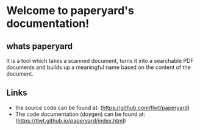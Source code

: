 # Welcome to paperyard's documentation!

## whats paperyard
It is a tool which takes a scanned document, turns it into a searchable PDF documents and builds up a meaningful name based on the content of the document.

## Links

* the source code can be found at:  (https://github.com/tlwt/paperyard)
* The code documentation (doygen) can be found at:   (https://tlwt.github.io/paperyard/index.html)
